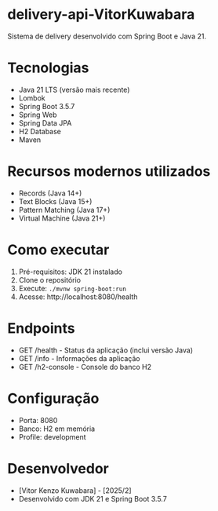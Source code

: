 # delivery-api-VitorKuwabara
Sistema de delivery desenvolvido com Spring Boot e Java 21.

# Tecnologias
- Java 21 LTS (versão mais recente)
- Lombok
- Spring Boot 3.5.7
- Spring Web
- Spring Data JPA
- H2 Database
- Maven

# Recursos modernos utilizados
- Records (Java 14+)
- Text Blocks (Java 15+)
- Pattern Matching (Java 17+)
- Virtual Machine (Java 21+)

# Como executar
1. Pré-requisitos: JDK 21 instalado
2. Clone o repositório
3. Execute: `./mvnw spring-boot:run`
4. Acesse: http://localhost:8080/health

# Endpoints
- GET /health - Status da aplicação (inclui versão Java)
- GET /info - Informações da aplicação
- GET /h2-console - Console do banco H2

# Configuração
- Porta: 8080
- Banco: H2 em memória
- Profile: development

# Desenvolvedor
- [Vitor Kenzo Kuwabara] - [2025/2]
- Desenvolvido com JDK 21 e Spring Boot 3.5.7